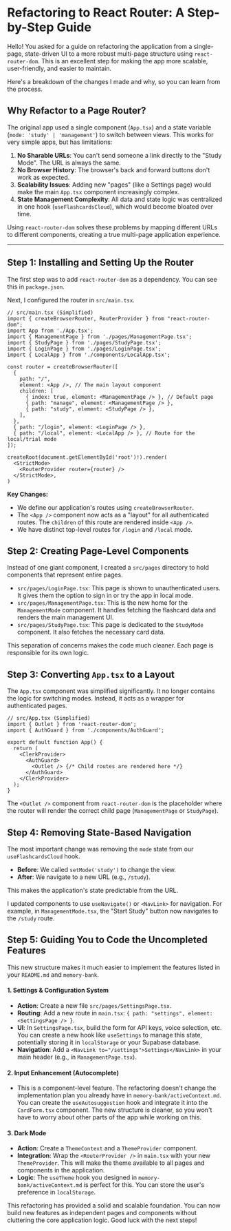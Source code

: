 # Refactoring to React Router: A Step-by-Step Guide

Hello! You asked for a guide on refactoring the application from a single-page, state-driven UI to a more robust multi-page structure using `react-router-dom`. This is an excellent step for making the app more scalable, user-friendly, and easier to maintain.

Here's a breakdown of the changes I made and why, so you can learn from the process.

## Why Refactor to a Page Router?

The original app used a single component (`App.tsx`) and a state variable (`mode: 'study' | 'management'`) to switch between views. This works for very simple apps, but has limitations:

1.  **No Sharable URLs**: You can't send someone a link directly to the "Study Mode". The URL is always the same.
2.  **No Browser History**: The browser's back and forward buttons don't work as expected.
3.  **Scalability Issues**: Adding new "pages" (like a Settings page) would make the main `App.tsx` component increasingly complex.
4.  **State Management Complexity**: All data and state logic was centralized in one hook (`useFlashcardsCloud`), which would become bloated over time.

Using `react-router-dom` solves these problems by mapping different URLs to different components, creating a true multi-page application experience.

---

## Step 1: Installing and Setting Up the Router

The first step was to add `react-router-dom` as a dependency. You can see this in `package.json`.

Next, I configured the router in `src/main.tsx`.

```tsx
// src/main.tsx (Simplified)
import { createBrowserRouter, RouterProvider } from "react-router-dom";
import App from './App.tsx';
import { ManagementPage } from './pages/ManagementPage.tsx';
import { StudyPage } from './pages/StudyPage.tsx';
import { LoginPage } from './pages/LoginPage.tsx';
import { LocalApp } from './components/LocalApp.tsx';

const router = createBrowserRouter([
  {
    path: "/",
    element: <App />, // The main layout component
    children: [
      { index: true, element: <ManagementPage /> }, // Default page
      { path: "manage", element: <ManagementPage /> },
      { path: "study", element: <StudyPage /> },
    ],
  },
  { path: "/login", element: <LoginPage /> },
  { path: "/local", element: <LocalApp /> }, // Route for the local/trial mode
]);

createRoot(document.getElementById('root')!).render(
  <StrictMode>
    <RouterProvider router={router} />
  </StrictMode>,
)
```

**Key Changes:**
*   We define our application's routes using `createBrowserRouter`.
*   The `<App />` component now acts as a "layout" for all authenticated routes. The `children` of this route are rendered inside `<App />`.
*   We have distinct top-level routes for `/login` and `/local` mode.

## Step 2: Creating Page-Level Components

Instead of one giant component, I created a `src/pages` directory to hold components that represent entire pages.

*   `src/pages/LoginPage.tsx`: This page is shown to unauthenticated users. It gives them the option to sign in or try the app in local mode.
*   `src/pages/ManagementPage.tsx`: This is the new home for the `ManagementMode` component. It handles fetching the flashcard data and renders the main management UI.
*   `src/pages/StudyPage.tsx`: This page is dedicated to the `StudyMode` component. It also fetches the necessary card data.

This separation of concerns makes the code much cleaner. Each page is responsible for its own logic.

## Step 3: Converting `App.tsx` to a Layout

The `App.tsx` component was simplified significantly. It no longer contains the logic for switching modes. Instead, it acts as a wrapper for authenticated pages.

```tsx
// src/App.tsx (Simplified)
import { Outlet } from 'react-router-dom';
import { AuthGuard } from './components/AuthGuard';

export default function App() {
  return (
    <ClerkProvider>
      <AuthGuard>
        <Outlet /> {/* Child routes are rendered here */}
      </AuthGuard>
    </ClerkProvider>
  );
}
```

The `<Outlet />` component from `react-router-dom` is the placeholder where the router will render the correct child page (`ManagementPage` or `StudyPage`).

## Step 4: Removing State-Based Navigation

The most important change was removing the `mode` state from our `useFlashcardsCloud` hook.

*   **Before**: We called `setMode('study')` to change the view.
*   **After**: We navigate to a new URL (e.g., `/study`).

This makes the application's state predictable from the URL.

I updated components to use `useNavigate()` or `<NavLink>` for navigation. For example, in `ManagementMode.tsx`, the "Start Study" button now navigates to the `/study` route.

## Step 5: Guiding You to Code the Uncompleted Features

This new structure makes it much easier to implement the features listed in your `README.md` and `memory-bank`.

#### 1. **Settings & Configuration System**
*   **Action**: Create a new file `src/pages/SettingsPage.tsx`.
*   **Routing**: Add a new route in `main.tsx`: `{ path: "settings", element: <SettingsPage /> }`.
*   **UI**: In `SettingsPage.tsx`, build the form for API keys, voice selection, etc. You can create a new hook like `useSettings` to manage this state, potentially storing it in `localStorage` or your Supabase database.
*   **Navigation**: Add a `<NavLink to="/settings">Settings</NavLink>` in your main header (e.g., in `ManagementPage.tsx`).

#### 2. **Input Enhancement (Autocomplete)**
*   This is a component-level feature. The refactoring doesn't change the implementation plan you already have in `memory-bank/activeContext.md`. You can create the `useAutosuggestion` hook and integrate it into the `CardForm.tsx` component. The new structure is cleaner, so you won't have to worry about other parts of the app while working on this.

#### 3. **Dark Mode**
*   **Action**: Create a `ThemeContext` and a `ThemeProvider` component.
*   **Integration**: Wrap the `<RouterProvider />` in `main.tsx` with your new `ThemeProvider`. This will make the theme available to all pages and components in the application.
*   **Logic**: The `useTheme` hook you designed in `memory-bank/activeContext.md` is perfect for this. You can store the user's preference in `localStorage`.

This refactoring has provided a solid and scalable foundation. You can now build new features as independent pages and components without cluttering the core application logic. Good luck with the next steps! 